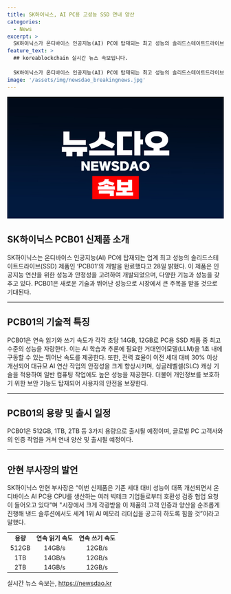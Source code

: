 ```yaml
---
title: SK하이닉스, AI PC용 고성능 SSD 연내 양산
categories:
  - News
excerpt: >
  SK하이닉스가 온디바이스 인공지능(AI) PC에 탑재되는 최고 성능의 솔리드스테이트드라이브(SSD) 제품 PCB01의 개발을 완료했다고 밝혔습니다. PCB01은 초당 14GB의 연속 읽기 속도와 12GB의 쓰기 속도로 업계 최고 성능을 자랑하며, 전력 효율은 30% 이상 향상되었습니다. 이 제품은 AI 학습과 추론에 필요한 속도를 제공하며, 개인정보 보호를 위한 보안 기능과 SLC 캐싱 기술도 탑재되었습니다. 예상 용량은 512GB, 1TB, 2TB이며, 대형 고객사 및 소비자용 제품 출시를 준비 중입니다. SK하이닉스는 이 제품을 통해 AI 메모리 분야에서의 리더십을 공고히할 계획이라고 합니다.
feature_text: >
  ## koreablockchain 실시간 뉴스 속보입니다.

  SK하이닉스가 온디바이스 인공지능(AI) PC에 탑재되는 최고 성능의 솔리드스테이트드라이브(SSD) 제품 PCB01의 개발을 완료했다고 밝혔습니다. PCB01은 초당 14GB의 연속 읽기 속도와 12GB의 쓰기 속도로 업계 최고 성능을 자랑하며, 전력 효율은 30% 이상 향상되었습니다. 이 제품은 AI 학습과 추론에 필요한 속도를 제공하며, 개인정보 보호를 위한 보안 기능과 SLC 캐싱 기술도 탑재되었습니다. 예상 용량은 512GB, 1TB, 2TB이며, 대형 고객사 및 소비자용 제품 출시를 준비 중입니다. SK하이닉스는 이 제품을 통해 AI 메모리 분야에서의 리더십을 공고히할 계획이라고 합니다.
image: '/assets/img/newsdao_breakingnews.jpg'
---
```


<p><img src="/assets/img/newsdao_breakingnews.jpg" alt="koreablockchain 속보" /></p>

<h2 data-ke-size="size26">SK하이닉스 PCB01 신제품 소개</h2>

<p data-ke-size="size16">SK하이닉스는 온디바이스 인공지능(AI) PC에 탑재되는 업계 최고 성능의 솔리드스테이트드라이브(SSD) 제품인 ‘PCB01’의 개발을 완료했다고 28일 밝혔다. 이 제품은 인공지능 연산을 위한 성능과 안정성을 고려하여 개발되었으며, 다양한 기능과 성능을 갖추고 있다. PCB01은 새로운 기술과 뛰어난 성능으로 시장에서 큰 주목을 받을 것으로 기대된다.</p>

<hr>

<h2 data-ke-size="size24">PCB01의 기술적 특징</h2>

<p data-ke-size="size16">PCB01은 연속 읽기와 쓰기 속도가 각각 초당 14GB, 12GB로 PC용 SSD 제품 중 최고 수준의 성능을 자랑한다. 이는 AI 학습과 추론에 필요한 거대언어모델(LLM)을 1초 내에 구동할 수 있는 뛰어난 속도를 제공한다. 또한, 전력 효율이 이전 세대 대비 30% 이상 개선되어 대규모 AI 연산 작업의 안정성을 크게 향상시키며, 싱글레벨셀(SLC) 캐싱 기술을 적용하여 일반 컴퓨팅 작업에도 높은 성능을 제공한다. 더불어 개인정보를 보호하기 위한 보안 기능도 탑재되어 사용자의 안전을 보장한다.</p>

<hr>

<h2 data-ke-size="size24">PCB01의 용량 및 출시 일정</h2>

<p data-ke-size="size16">PCB01은 512GB, 1TB, 2TB 등 3가지 용량으로 출시될 예정이며, 글로벌 PC 고객사와의 인증 작업을 거쳐 연내 양산 및 출시될 예정이다.</p>

<hr>

<h2 data-ke-size="size24">안현 부사장의 발언</h2>

<p data-ke-size="size16">SK하이닉스 안현 부사장은 “이번 신제품은 기존 세대 대비 성능이 대폭 개선되면서 온디바이스 AI PC용 CPU를 생산하는 여러 빅테크 기업들로부터 호환성 검증 협업 요청이 들어오고 있다"며 "시장에서 크게 각광받을 이 제품의 고객 인증과 양산을 순조롭게 진행해 낸드 솔루션에서도 세계 1위 AI 메모리 리더십을 공고히 하도록 힘쓸 것”이라고 말했다.</p>

<table>
  <tr>
    <td style="text-align: center; height: 17px;"><b>용량</b></td>
    <td style="text-align: center; height: 17px;"><b>연속 읽기 속도</b></td>
    <td style="text-align: center; height: 17px;"><b>연속 쓰기 속도</b></td>
  </tr>
  <tr>
    <td style="text-align: center; height: 17px;">512GB</td>
    <td style="text-align: center; height: 17px;">14GB/s</td>
    <td style="text-align: center; height: 17px;">12GB/s</td>
  </tr>
  <tr>
    <td style="text-align: center; height: 17px;">1TB</td>
    <td style="text-align: center; height: 17px;">14GB/s</td>
    <td style="text-align: center; height: 17px;">12GB/s</td>
  </tr>
  <tr>
    <td style="text-align: center; height: 17px;">2TB</td>
    <td style="text-align: center; height: 17px;">14GB/s</td>
    <td style="text-align: center; height: 17px;">12GB/s</td>
  </tr>
</table>
실시간 뉴스 속보는, <a href="https://newsdao.kr" rel="dofollow">https://newsdao.kr</a>


